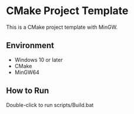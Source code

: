 # CMake Project Template
This is a CMake project template with MinGW.

## Environment
- Windows 10 or later
- CMake
- MinGW64

## How to Run
Double-click to run scripts/Build.bat
